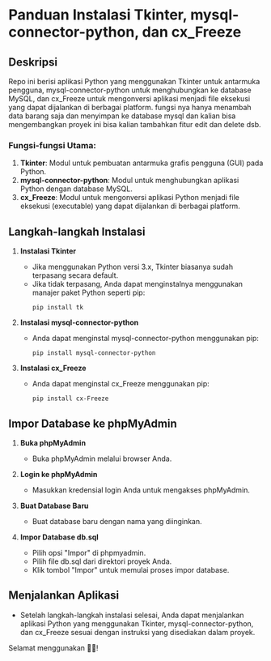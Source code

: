 # Panduan Instalasi Tkinter, mysql-connector-python, dan cx_Freeze

## Deskripsi
Repo ini berisi aplikasi Python yang menggunakan Tkinter untuk antarmuka pengguna, mysql-connector-python untuk menghubungkan ke database MySQL, dan cx_Freeze untuk mengonversi aplikasi menjadi file eksekusi yang dapat dijalankan di berbagai platform.
fungsi nya hanya menambah data barang saja dan menyimpan ke database mysql dan kalian bisa mengembangkan proyek ini bisa kalian tambahkan fitur edit dan delete dsb.

### Fungsi-fungsi Utama:
1. **Tkinter**: Modul untuk pembuatan antarmuka grafis pengguna (GUI) pada Python.
2. **mysql-connector-python**: Modul untuk menghubungkan aplikasi Python dengan database MySQL.
3. **cx_Freeze**: Modul untuk mengonversi aplikasi Python menjadi file eksekusi (executable) yang dapat dijalankan di berbagai platform.

## Langkah-langkah Instalasi

1. **Instalasi Tkinter**
   - Jika menggunakan Python versi 3.x, Tkinter biasanya sudah terpasang secara default.
   - Jika tidak terpasang, Anda dapat menginstalnya menggunakan manajer paket Python seperti pip:
     ```
     pip install tk
     ```

2. **Instalasi mysql-connector-python**
   - Anda dapat menginstal mysql-connector-python menggunakan pip:
     ```
     pip install mysql-connector-python
     ```

3. **Instalasi cx_Freeze**
   - Anda dapat menginstal cx_Freeze menggunakan pip:
     ```
     pip install cx-Freeze
     ```

## Impor Database ke phpMyAdmin

1. **Buka phpMyAdmin**
   - Buka phpMyAdmin melalui browser Anda.

2. **Login ke phpMyAdmin**
   - Masukkan kredensial login Anda untuk mengakses phpMyAdmin.

3. **Buat Database Baru**
   - Buat database baru dengan nama yang diinginkan.

4. **Impor Database db.sql**
   - Pilih opsi "Impor" di phpmyadmin.
   - Pilih file db.sql dari direktori proyek Anda.
   - Klik tombol "Impor" untuk memulai proses impor database.

## Menjalankan Aplikasi
- Setelah langkah-langkah instalasi selesai, Anda dapat menjalankan aplikasi Python yang menggunakan Tkinter, mysql-connector-python, dan cx_Freeze sesuai dengan instruksi yang disediakan dalam proyek.

Selamat menggunakan 🫠🤩!

